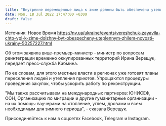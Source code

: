 ```yaml
---
title: "Внутренне перемещенные лица к зиме должны быть обеспечены утепленным жильем — Верещук"
date: Mon, 18 Jul 2022 17:47:00 +0300
draft: false
---
```

Источник: Новое Время https://nv.ua/ukraine/events/vereshchuk-zayavila-chto-vpl-k-zime-dolzhny-byt-obespecheny-uteplennym-zhilem-novosti-ukrainy-50257227.html


Об этом заявила вице-премьер-министр - министр по вопросам реинтеграции временно оккупированных территорий Ирина Верещук, передает пресс-служба Кабмина.

По ее словам, для этого местные власти в регионах уже готовят планы переселения людей и утепления приютов. Упрощаются процедуры проведения закупок, чтобы ускорить работу по реконструкции.

"Мы также рассчитываем на международных партнеров: ЮНИСЕФ, ООН, Организацию по миграции и другие гуманитарные организации - на их помощь: ваучерами на отопление, углем, дровами и всем необходимым для зимнего периода", - сказала Верещук.

Присоединяйтесь к нам в соцсетях Facebook, Telegram и Instagram.
